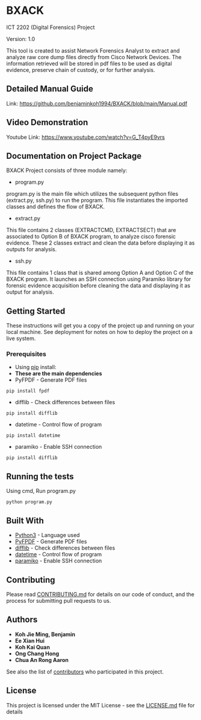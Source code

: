 # BXACK
ICT 2202 (Digital Forensics) Project 

Version: 1.0

This tool is created to assist Network Forensics Analyst to extract and analyze raw core dump files directly from Cisco Network Devices. The information retrieved will be stored in pdf files to be used as digital evidence, preserve chain of custody, or for further analysis.


## Detailed Manual Guide
Link: https://github.com/benjaminkoh1994/BXACK/blob/main/Manual.pdf


## Video Demonstration
Youtube Link: https://www.youtube.com/watch?v=G_T4pyE9vrs


## Documentation on Project Package 
BXACK Project consists of three module namely:

* program.py

program.py is the main file which utilizes the subsequent python files (extract.py, ssh.py) to run the program. This file instantiates the imported classes and defines the flow of BXACK.

* extract.py

This file contains 2 classes (EXTRACTCMD, EXTRACTSECT) that are associated to Option B of BXACK program, to analyze cisco forensic evidence. These 2 classes extract and clean the data before displaying it as outputs for analysis.

* ssh.py

This file contains 1 class that is shared among Option A and Option C of the BXACK program. It launches an SSH connection using Paramiko library for forensic evidence acquisition before cleaning the data and displaying it as output for analysis.


## Getting Started

These instructions will get you a copy of the project up and running on your local machine. See deployment for notes on how to deploy the project on a live system.

### Prerequisites
* Using [pip](https://pip.pypa.io/en/stable/) install:
* **These are the main dependencies**
* PyFPDF - Generate PDF files
```
pip install fpdf
```
* difflib - Check differences between files
```
pip install difflib
```
* datetime - Control flow of program
```
pip install datetime
```
* paramiko - Enable SSH connection
```
pip install difflib
```

## Running the tests

Using cmd, Run program.py
```
python program.py
```

## Built With

* [Python3](https://www.python.org/downloads/) - Language used
* [PyFPDF](https://pypi.org/project/PyFDP/) - Generate PDF files
* [difflib](https://pypi.org/project/cdifflib/) - Check differences between files
* [datetime](https://pypi.org/project/DateTime/) - Control flow of program
* [paramiko](https://pypi.org/project/paramiko/) - Enable SSH connection

## Contributing

Please read [CONTRIBUTING.md](CONTRIBUTING.md) for details on our code of conduct, and the process for submitting pull requests to us.

## Authors

* **Koh Jie Ming, Benjamin**
* **Ee Xian Hui**
* **Koh Kai Quan**
* **Ong Chang Hong**
* **Chua An Rong Aaron**

See also the list of [contributors](CONTRIBUTING.md) who participated in this project.

## License

This project is licensed under the MIT License - see the [LICENSE.md](LICENSE.md) file for details
